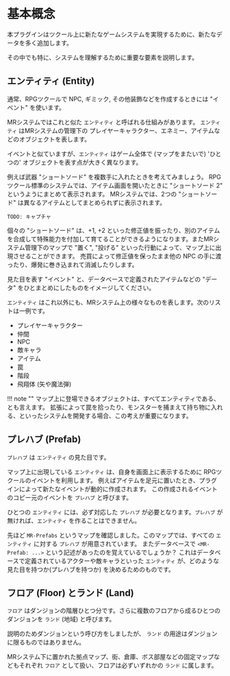 基本概念
==========

本プラグインはツクール上に新たなゲームシステムを実現するために、新たなデータを多く追加します。

その中でも特に、システムを理解するために重要な要素を説明します。

エンティティ (Entity)
----------

通常、RPGツクールで NPC, ギミック, その他装飾などを作成するときには "イベント" を使います。

MRシステムではこれと似た `エンティティ` と呼ばれる仕組みがあります。
`エンティティ` はMRシステムの管理下の プレイヤーキャラクター、エネミー、アイテムなどのオブジェクトを表します。

イベントと似ていますが、`エンティティ` はゲーム全体で (マップをまたいで) 'ひとつの' オブジェクトを表す点が大きく異なります。

例えば武器 "ショートソード" を複数手に入れたときを考えてみましょう。
RPGツクール標準のシステムでは、アイテム画面を開いたときに "ショートソード 2" というようにまとめて表示されます。
MRシステムでは、2つの "ショートソード" は異なるアイテムとしてまとめられずに表示されます。

`TODO: キャプチャ`

個々の "ショートソード" は、+1, +2 といった修正値を振ったり、別のアイテムを合成して特殊能力を付加して育てることができるようになります。またMRシステム管理下のマップで "置く", "投げる" といった行動によって、マップ上に出現させることができます。
売買によって修正値を保ったまま他の NPC の手に渡ったり、爆発に巻き込まれて消滅したりします。

見た目を表す "イベント" と、データベースで定義されたアイテムなどの "データ" をひとまとめにしたものをイメージしてください。

`エンティティ` はこれ以外にも、MRシステム上の様々なものを表します。次のリストは一例です。

- プレイヤーキャラクター
- 仲間
- NPC
- 敵キャラ
- アイテム
- 罠
- 階段
- 飛翔体 (矢や魔法弾)

!!! note ""
    マップ上に登場できるオブジェクトは、すべてエンティティである、とも言えます。
    拡張によって罠を拾ったり、モンスターを捕まえて持ち物に入れる、といったシステムを開発する場合、この考えが重要になります。

プレハブ (Prefab)
----------

`プレハブ` は `エンティティ` の見た目です。

マップ上に出現している `エンティティ` は、自身を画面上に表示するために RPGツクールのイベントを利用します。
例えばアイテムを足元に置いたとき、プラグインによって新たなイベントが動的に作成されます。
この作成されるイベントのコピー元のイベントを `プレハブ` と呼びます。

ひとつの `エンティティ` には、必ず対応した `プレハブ` が必要となります。`プレハブ` が無ければ、`エンティティ` を作ることはできません。

先ほど `MR-Prefabs` というマップを確認しました。このマップでは、すべての `エンティティ` に対する `プレハブ` が用意されています。
またデータベースで `<MR-Prefab: ...>` という記述があったのを覚えているでしょうか？
これはデータベースで定義されているアクターや敵キャラといった `エンティティ` が、どのような見た目を持つか(プレハブを持つか) を決めるためのものです。

フロア (Floor) とランド (Land)
----------

`フロア` はダンジョンの階層ひとつ分です。さらに複数のフロアから成るひとつのダンジョンを `ランド` (地域) と呼びます。

説明のためダンジョンという呼び方をしましたが、 `ランド` の用途はダンジョンに限るものではありません。

MRシステム下に置かれた拠点マップ、街、倉庫、ボス部屋などの固定マップなどもそれぞれ `フロア` として扱い、フロアは必ずいずれかの `ランド` に属します。




